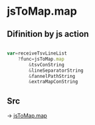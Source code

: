 # jsToMap.map

## Difinition by js action

```js.js

var=receiveTsvLineList
	?func=jsToMap.map
		&tsvConString
		&lineSeparatorString
		&fannelPathString
		&extraMapConString
```

## Src

-> [jsToMap.map](https://github.com/puutaro/CommandClick/blob/master/app/src/main/java/com/puutaro/commandclick/fragment_lib/terminal_fragment/js_interface/text/JsToMap.kt#L48)


